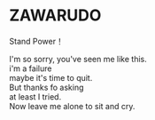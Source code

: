 # ZAWARUDO
Stand Power！

I'm so sorry, you've seen me like this.  
i'm a failure  
maybe it's time to quit.  
But thanks fo asking  
at least I tried.  
Now leave me alone to sit and cry.  
